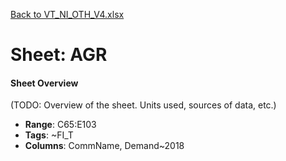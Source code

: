 [Back to VT_NI_OTH_V4.xlsx](README.md)

# Sheet: AGR

#### Sheet Overview

(TODO: Overview of the sheet. Units used, sources of data, etc.)

- **Range**: C65:E103
- **Tags**: ~FI_T
- **Columns**: CommName, Demand~2018

